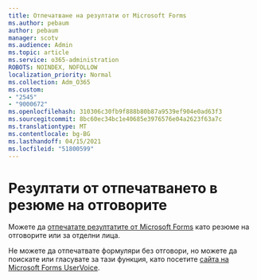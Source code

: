 ```yaml
---
title: Отпечатване на резултати от Microsoft Forms
ms.author: pebaum
author: pebaum
manager: scotv
ms.audience: Admin
ms.topic: article
ms.service: o365-administration
ROBOTS: NOINDEX, NOFOLLOW
localization_priority: Normal
ms.collection: Adm_O365
ms.custom:
- "2545"
- "9000672"
ms.openlocfilehash: 310306c30fb9f888b80b87a9539ef904e0ad63f3
ms.sourcegitcommit: 8bc60ec34bc1e40685e3976576e04a2623f63a7c
ms.translationtype: MT
ms.contentlocale: bg-BG
ms.lasthandoff: 04/15/2021
ms.locfileid: "51800599"
---
```

# <a name="print-results-in-a-summary-of-responses"></a>Резултати от отпечатването в резюме на отговорите

Можете да [отпечатате резултатите от Microsoft Forms](https://support.office.com/article/print-a-form-22100b98-ba3c-41c1-9513-f76caca664fc) като резюме на отговорите или за отделни лица. 

Не можете да отпечатвате формуляри без отговори, но можете да поискате или гласувате за тази функция, като посетите [сайта на Microsoft Forms UserVoice](https://microsoftforms.uservoice.com/forums/386451-welcome-to-microsoft-forms-suggestion-box).
